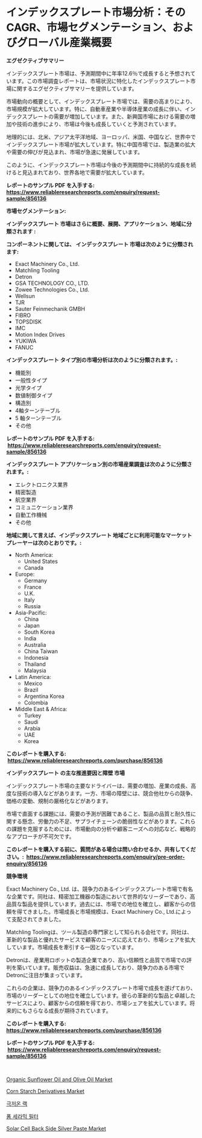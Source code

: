 <p><h1>インデックスプレート市場分析：そのCAGR、市場セグメンテーション、およびグローバル産業概要</h1></p><p><strong>エグゼクティブサマリー</strong></p>
<p><p>インデックスプレート市場は、予測期間中に年率12.6％で成長すると予想されています。この市場調査レポートは、市場状況に特化したインデックスプレート市場に関するエグゼクティブサマリーを提供しています。</p><p>市場動向の概要として、インデックスプレート市場では、需要の高まりにより、市場規模が拡大しています。特に、自動車産業や半導体産業の成長に伴い、インデックスプレートの需要が増加しています。また、新興国市場における需要の増加や技術の進歩により、市場は今後も成長していくと予測されています。</p><p>地理的には、北米、アジア太平洋地域、ヨーロッパ、米国、中国など、世界中でインデックスプレート市場が拡大しています。特に中国市場では、製造業の拡大や需要の伸びが見込まれ、市場が急速に発展しています。</p><p>このように、インデックスプレート市場は今後の予測期間中に持続的な成長を続けると見込まれており、世界各地で需要が拡大しています。</p></p>
<p><strong>レポートのサンプル PDF を入手する: <a href="https://www.reliableresearchreports.com/enquiry/request-sample/856136">https://www.reliableresearchreports.com/enquiry/request-sample/856136</a></strong></p>
<p><strong>市場セグメンテーション:</strong></p>
<p><strong> インデックスプレート 市場はさらに概要、展開、アプリケーション、地域に分類されます :</strong></p>
<p><strong>コンポーネントに関しては、 インデックスプレート 市場は次のように分類されます: &nbsp;</strong></p>
<p><ul><li>Exact Machinery Co., Ltd.</li><li>Matchling Tooling</li><li>Detron</li><li>GSA TECHNOLOGY CO., LTD.</li><li>Zowee Technologies Co., Ltd.</li><li>Wellsun</li><li>TJR</li><li>Sauter Feinmechanik GMBH</li><li>FIBRO</li><li>TOPSDISK</li><li>IMC</li><li>Motion Index Drives</li><li>YUKIWA</li><li>FANUC</li></ul></p>
<p><strong> インデックスプレート タイプ別の市場分析は次のように分類されます。:</strong></p>
<p><ul><li>機能別</li><li>一般性タイプ</li><li>光学タイプ</li><li>数値制御タイプ</li><li>構造別</li><li>4軸ターンテーブル</li><li>5 軸ターンテーブル</li><li>その他</li></ul></p>
<p><strong>レポートのサンプル PDF を入手する: &nbsp;<a href="https://www.reliableresearchreports.com/enquiry/request-sample/856136">https://www.reliableresearchreports.com/enquiry/request-sample/856136</a></strong></p>
<p><strong> インデックスプレート アプリケーション別の市場産業調査は次のように分類されます。:</strong></p>
<p><ul><li>エレクトロニクス業界</li><li>精密製造</li><li>航空業界</li><li>コミュニケーション業界</li><li>自動工作機械</li><li>その他</li></ul></p>
<p><strong>地域に関して言えば、インデックスプレート 地域ごとに利用可能なマーケットプレーヤーは次のとおりです。:</strong></p>
<p><ul>
    <li>
        North America:
        <ul>
            <li>United States</li>
            <li>Canada</li>
        </ul>
    </li>
    <li>
        Europe:
        <ul>
            <li>Germany</li>
            <li>France</li>
            <li>U.K.</li>
            <li>Italy</li>
            <li>Russia</li>
        </ul>
    </li>
    <li>
        Asia-Pacific:
        <ul>
            <li>China</li>
            <li>Japan</li>
            <li>South Korea</li>
            <li>India</li>
            <li>Australia</li>
            <li>China Taiwan</li>
            <li>Indonesia</li>
            <li>Thailand</li>
            <li>Malaysia</li>
        </ul>
    </li>
    <li>
        Latin America:
        <ul>
            <li>Mexico</li>
            <li>Brazil</li>
            <li>Argentina Korea</li>
            <li>Colombia</li>
        </ul>
    </li>
    <li>
        Middle East & Africa:
        <ul>
            <li>Turkey</li>
            <li>Saudi</li>
            <li>Arabia</li>
            <li>UAE</li>
            <li>Korea</li>
        </ul>
    </li>
    </ul></p>
<p><strong>このレポートを購入する: &nbsp;<a href="https://www.reliableresearchreports.com/purchase/856136">https://www.reliableresearchreports.com/purchase/856136</a></strong></p>
<p><strong>インデックスプレート の主な推進要因と障壁 市場</strong></p>
<p><p>インデックスプレート市場の主要なドライバーは、需要の増加、産業の成長、高度な技術の導入などがあります。一方、市場の障壁には、競合他社からの競争、価格の変動、規制の厳格化などがあります。</p><p>市場で直面する課題には、需要の予測が困難であること、製品の品質と耐久性に関する懸念、労働力の不足、サプライチェーンの脆弱性などがあります。これらの課題を克服するためには、市場動向の分析や顧客ニーズへの対応など、戦略的なアプローチが不可欠です。</p></p>
<p><strong>このレポートを購入する前に、質問がある場合は問い合わせるか、共有してください。:&nbsp; <a href="https://www.reliableresearchreports.com/enquiry/pre-order-enquiry/856136">https://www.reliableresearchreports.com/enquiry/pre-order-enquiry/856136</a></strong></p>
<p><strong>競争環境</strong></p>
<p><p>Exact Machinery Co., Ltd. は、競争力のあるインデックスプレート市場で有名な企業です。同社は、精密加工機器の製造において世界的なリーダーであり、高品質な製品を提供しています。過去には、市場での地位を確立し、顧客からの信頼を得てきました。市場成長と市場規模は、Exact Machinery Co., Ltd.によって支配されてきました。</p><p>Matchling Toolingは、ツール製造の専門家として知られる会社です。同社は、革新的な製品と優れたサービスで顧客のニーズに応えており、市場シェアを拡大しています。市場成長を牽引する一因となっています。</p><p>Detronは、産業用ロボットの製造企業であり、高い信頼性と品質で市場での評判を築いています。販売収益は、急速に成長しており、競争力のある市場でDetronに注目が集まっています。</p><p>これらの企業は、競争力のあるインデックスプレート市場で成長を遂げており、市場のリーダーとしての地位を確立しています。彼らの革新的な製品と卓越したサービスにより、顧客からの信頼を得ており、市場シェアを拡大しています。将来的にもさらなる成長が期待されています。</p></p>
<p><strong>このレポートを購入する: &nbsp; <a href="https://www.reliableresearchreports.com/purchase/856136">https://www.reliableresearchreports.com/purchase/856136</a></strong></p>
<p><strong>レポートのサンプル PDF を入手する: &nbsp;<a href="https://www.reliableresearchreports.com/enquiry/request-sample/856136">https://www.reliableresearchreports.com/enquiry/request-sample/856136</a></strong><strong></strong></p>
<p>&nbsp;</p>
<p><p><a href="https://view.publitas.com/reportprime-1/organic-sunflower-oil-and-olive-oil-market-research-report-reveals-the-latest-trends-and-opportunities-of-this-market-for-period-from-2024-2031/">Organic Sunflower Oil and Olive Oil Market</a></p><p><a href="https://issuu.com/reportprime-2/docs/corn-starch-derivatives-market-size-2030.pptx">Corn Starch Derivatives Market</a></p><p><a href="https://github.com/vs10l4sfg5c/Market-Research-Report-List-1/blob/main/25406511417.md">극저온 랙</a></p><p><a href="https://medium.com/@percyhagernes9778/%ED%8F%BC-%EC%84%B8%EB%9D%BC%EB%AF%B9-%ED%95%84%ED%84%B0-%EC%8B%9C%EC%9E%A5-%EC%A7%80%ED%91%9C-%ED%95%B4%EB%8F%85-%EC%8B%9C%EC%9E%A5-%EC%A0%90%EC%9C%A0%EC%9C%A8-%ED%8A%B8%EB%A0%8C%EB%93%9C-%EB%B0%8F-%EC%84%B1%EC%9E%A5-%ED%8C%A8%ED%84%B4-652e41d1c925">폼 세라믹 필터</a></p><p><a href="https://github.com/Krish2023na/Market-Research-Report-List-3/blob/main/solar-cell-back-side-silver-paste-market.md">Solar Cell Back Side Silver Paste Market</a></p></p>